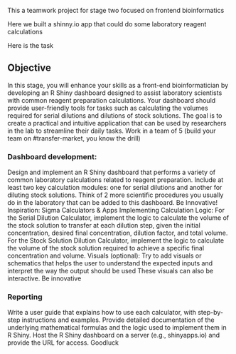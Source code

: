 
This a teamwork project for stage two focused on frontend bioinformatics

Here we built a shinny.io app that could do some laboratory reagent calculations

Here is the task

## Objective
In this stage, you will enhance your skills as a front-end bioinformatician by developing an R Shiny dashboard designed to assist laboratory scientists with common reagent preparation calculations. Your dashboard should provide user-friendly tools for tasks such as calculating the volumes required for serial dilutions and dilutions of stock solutions. The goal is to create a practical and intuitive application that can be used by researchers in the lab to streamline their daily tasks.
Work in a team of 5 (build your team on #transfer-market, you know the drill)
### Dashboard development:
Design and implement an R Shiny dashboard that performs a variety of common laboratory calculations related to reagent preparation.
Include at least two key calculation modules: one for serial dilutions and another for diluting stock solutions. Think of 2 more scientific procedures you usually do in the laboratory that can be added to this dashboard. Be Innovative!
Inspiration: Sigma Calculators & Apps
Implementing Calculation Logic:
For the Serial Dilution Calculator, implement the logic to calculate the volume of the stock solution to transfer at each dilution step, given the initial concentration, desired final concentration, dilution factor, and total volume.
For the Stock Solution Dilution Calculator, implement the logic to calculate the volume of the stock solution required to achieve a specific final concentration and volume.
Visuals (optional):
Try to add visuals or schematics that helps the user to understand the expected inputs and interpret the way the output should be used
These visuals can also be interactive.
Be innovative
### Reporting
Write a user guide that explains how to use each calculator, with step-by-step instructions and examples.
Provide detailed documentation of the underlying mathematical formulas and the logic used to implement them in R Shiny.
Host the R Shiny dashboard on a server (e.g., shinyapps.io) and provide the URL for access.
Goodluck
